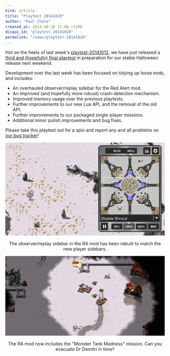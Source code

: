 ```yaml
---
kind: article
title: "Playtest 20141020"
author: "Paul Chote"
created_at: 2014-10-20 21:00 +1200
disqus_id: "playtest-20141020"
permalink: "/news/playtest-20141020"
---
```


Hot on the heels of last week's [playtest-20141012](/news/playtest-20141012), we have just released a [third and (hopefully) final playtest](/download) in preparation for our stable Halloween release next weekend.

Development over the last week has been focused on tidying up loose ends, and includes:

- An overhauled observer/replay sidebar for the Red Alert mod.
- An improved (and hopefully more robust) crash-detection mechanism.
- Improved memory usage over the previous playtests.
- Further improvements to our new Lua API, and the removal of the old API.
- Further improvements to our packaged single-player missions.
- Additional minor polish improvements and bug fixes.

Please take this playtest out for a spin and report any and all problems on [our bug tracker](http://bugs.openra.net)!

<div style="text-align:center" markdown="1">

![Improved mission dialog](/images/news/20141020-replays.png)

The observer/replay sidebar in the RA mod has been rebuilt to match the new player sidebars.

![Improved mission dialog](/images/news/20141020-monstertanks.png)

The RA mod now includes the "Monster Tank Madness" mission. Can you evacuate Dr Demitri in time?
</div>